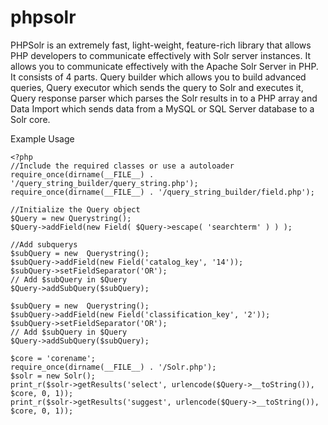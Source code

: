 # phpsolr
PHPSolr is an extremely fast, light-weight, feature-rich library that allows PHP developers to communicate effectively with Solr server instances. It allows you to communicate effectively with the Apache Solr Server in PHP.
It consists of 4 parts. Query builder which allows you to build advanced queries, Query executor which sends the query to Solr and executes it, Query response parser which parses the Solr results in to a PHP array and Data Import which sends data from a MySQL or SQL Server database to a Solr core.

Example Usage
```
<?php
//Include the required classes or use a autoloader
require_once(dirname(__FILE__) . '/query_string_builder/query_string.php');
require_once(dirname(__FILE__) . '/query_string_builder/field.php');

//Initialize the Query object
$Query = new Querystring();
$Query->addField(new Field( $Query->escape( 'searchterm' ) ) );

//Add subquerys
$subQuery = new  Querystring();
$subQuery->addField(new Field('catalog_key', '14'));
$subQuery->setFieldSeparator('OR');
// Add $subQuery in $Query
$Query->addSubQuery($subQuery);

$subQuery = new  Querystring();
$subQuery->addField(new Field('classification_key', '2'));
$subQuery->setFieldSeparator('OR');
// Add $subQuery in $Query
$Query->addSubQuery($subQuery);

$core = 'corename';
require_once(dirname(__FILE__) . '/Solr.php');
$solr = new Solr();
print_r($solr->getResults('select', urlencode($Query->__toString()), $core, 0, 1));
print_r($solr->getResults('suggest', urlencode($Query->__toString()), $core, 0, 1));
```
